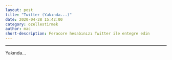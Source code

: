 ```yaml
---
layout: post
title: "Twitter (Yakında...)"
date: 2020-04-28 15:42:00
category: ozellestirmek
author: mac
short-description: Feracore hesabınızı Twitter ile entegre edin
---
```


-----

Yakında...
